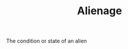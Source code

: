 ---
title: Alienage
letter: A
permalink: "/definitions/alienage.html"
body: The condition or state of an alien
published_at: '2018-07-07'
source: Black's Law Dictionary
layout: post
---